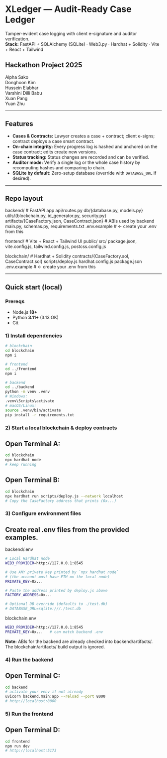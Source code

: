 # XLedger — Audit-Ready Case Ledger
Tamper-evident case logging with client e-signature and auditor verification.  
**Stack:** FastAPI + SQLAlchemy (SQLite) · Web3.py · Hardhat + Solidity · Vite + React + Tailwind
## Hackathon Project 2025 

Alpha Sako  
Donghoon Kim  
Hussein Elabhar  
Varshini Dilli Babu  
Xuan Pang  
Yuan Zhu  

---

## Features
- **Cases & Contracts:** Lawyer creates a case + contract; client e-signs; contract deploys a case smart contract.
- **On-chain integrity:** Every progress log is hashed and anchored on the case contract; edits create new versions.
- **Status tracking:** Status changes are recorded and can be verified.
- **Auditor mode:** Verify a single log or the whole case history by recomputing hashes and comparing to chain.
- **SQLite by default:** Zero-setup database (override with `DATABASE_URL` if desired).

---

## Repo layout
backend/ # FastAPI app
api/routes.py
db/{database.py, models.py}
utils/{blockchain.py, id_generator.py, security.py}
artifacts/{CaseFactory.json, CaseContract.json} # ABIs used by backend
main.py, schemas.py, requirements.txt
.env.example # ← create your .env from this

frontend/ # Vite + React + Tailwind UI
public/
src/
package.json, vite.config.js, tailwind.config.js, postcss.config.js

blockchain/ # Hardhat + Solidity
contracts/{CaseFactory.sol, CaseContract.sol}
scripts/deploy.js
hardhat.config.js
package.json
.env.example # ← create your .env from this

---

## Quick start (local)

### Prereqs
- Node.js **18+**
- Python **3.11+** (3.13 OK)
- Git

### 1) Install dependencies
```bash
# blockchain
cd blockchain
npm i

# frontend
cd ../frontend
npm i

# backend
cd ../backend
python -m venv .venv
# Windows:
.venv\Scripts\activate
# macOS/Linux:
source .venv/bin/activate
pip install -r requirements.txt
```

### 2) Start a local blockchain & deploy contracts
## Open Terminal A:
```bash
cd blockchain
npx hardhat node
# keep running
```
## Open Terminal B:
```bash
cd blockchain
npx hardhat run scripts/deploy.js --network localhost
# Copy the CaseFactory address that prints (0x...)
```
### 3) Configure environment files
## Create real .env files from the provided examples.
backend/.env
```bash
# Local Hardhat node
WEB3_PROVIDER=http://127.0.0.1:8545

# Use ANY private key printed by `npx hardhat node`
# (the account must have ETH on the local node)
PRIVATE_KEY=0x...

# Paste the address printed by deploy.js above
FACTORY_ADDRESS=0x...

# Optional DB override (defaults to ./test.db)
# DATABASE_URL=sqlite:///./test.db
```
blockchain.env
```bash
WEB3_PROVIDER=http://127.0.0.1:8545
PRIVATE_KEY=0x...   # can match backend .env
```
**Note:** ABIs for the backend are already checked into backend/artifacts/. The blockchain/artifacts/ build output is ignored.

### 4) Run the backend
## Open Terminal C:
```bash
cd backend
# activate your venv if not already
uvicorn backend.main:app --reload --port 8000
# http://localhost:8000
```

### 5) Run the frontend
## Open Terminal D:
```bash
cd frontend
npm run dev
# http://localhost:5173
```

